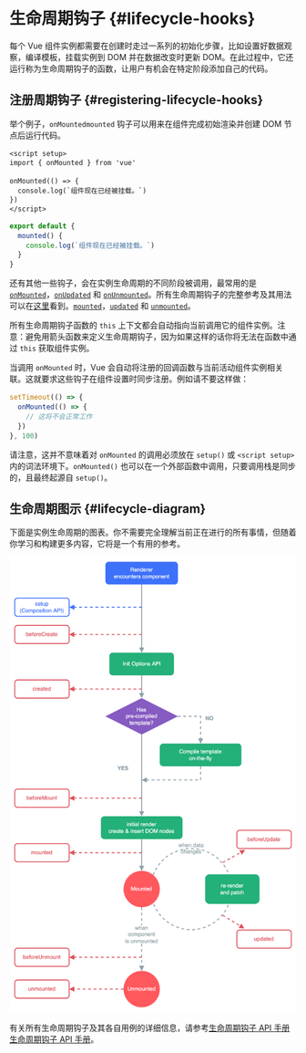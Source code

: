 # 生命周期钩子 {#lifecycle-hooks}

每个 Vue 组件实例都需要在创建时走过一系列的初始化步骤，比如设置好数据观察，编译模板，挂载实例到 DOM 并在数据改变时更新 DOM。在此过程中，它还运行称为生命周期钩子的函数，让用户有机会在特定阶段添加自己的代码。

## 注册周期钩子 {#registering-lifecycle-hooks}

举个例子，<span class="composition-api">`onMounted`</span><span class="options-api">`mounted`</span> 钩子可以用来在组件完成初始渲染并创建 DOM 节点后运行代码。

<div class="composition-api">

```vue
<script setup>
import { onMounted } from 'vue'

onMounted(() => {
  console.log(`组件现在已经被挂载。`)
})
</script>
```

</div>
<div class="options-api">

```js
export default {
  mounted() {
    console.log(`组件现在已经被挂载。`)
  }
}
```

</div>

还有其他一些钩子，会在实例生命周期的不同阶段被调用，最常用的是 <span class="composition-api">[`onMounted`](/api/composition-api-lifecycle.html#onmounted)，[`onUpdated`](/api/composition-api-lifecycle.html#onupdated) 和 [`onUnmounted`](/api/composition-api-lifecycle.html#onunmounted)。所有生命周期钩子的完整参考及其用法可以在[这里](/api/composition-api-lifecycle.html)看到。</span><span class="options-api">[`mounted`](/api/options-lifecycle.html#mounted)，[`updated`](/api/options-lifecycle.html#updated) 和 [`unmounted`](/api/options-lifecycle.html#unmounted)。</span>

<div class="options-api">

所有生命周期钩子函数的 `this` 上下文都会自动指向当前调用它的组件实例。注意：避免用箭头函数来定义生命周期钩子，因为如果这样的话你将无法在函数中通过 `this` 获取组件实例。

</div>

<div class="composition-api">

当调用 `onMounted` 时，Vue 会自动将注册的回调函数与当前活动组件实例相关联。这就要求这些钩子在组件设置时同步注册。例如请不要这样做：

```js
setTimeout(() => {
  onMounted(() => {
    // 这将不会正常工作
  })
}, 100)
```

请注意，这并不意味着对 `onMounted` 的调用必须放在 `setup()` 或 `<script setup>` 内的词法环境下。`onMounted()` 也可以在一个外部函数中调用，只要调用栈是同步的，且最终起源自 `setup()`。

</div>

## 生命周期图示 {#lifecycle-diagram}

下面是实例生命周期的图表。你不需要完全理解当前正在进行的所有事情，但随着你学习和构建更多内容，它将是一个有用的参考。

![组件生命周期图示](./images/lifecycle.png)

<!-- https://www.figma.com/file/Xw3UeNMOralY6NV7gSjWdS/Vue-Lifecycle -->

有关所有生命周期钩子及其各自用例的详细信息，请参考<span class="composition-api">[生命周期钩子 API 手册](/api/composition-api-lifecycle.html)</span><span class="options-api">[生命周期钩子 API 手册](/api/options-lifecycle.html)</span>。
